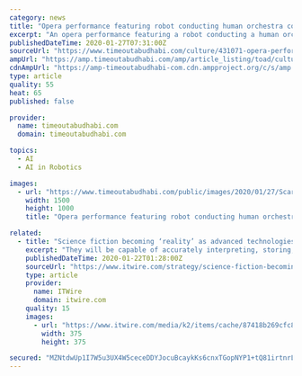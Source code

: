 ```yaml
---
category: news
title: "Opera performance featuring robot conducting human orchestra coming to Sharjah"
excerpt: "An opera performance featuring a robot conducting a human orchestra will be coming to Sharjah this weekend. Scary Beauty, which has previously been shown in Toyko in Japan and Adelaide in Australia, shows music being created in real time with human musicians and artificial intelligence. It is the first time the performance has been shown in the ..."
publishedDateTime: 2020-01-27T07:31:00Z
sourceUrl: "https://www.timeoutabudhabi.com/culture/431071-opera-performance-featuring-robot-conducting-human-orchestra-coming-to-sharjah"
ampUrl: "https://amp.timeoutabudhabi.com/amp/article_listing/toad/culture/431071-opera-performance-featuring-robot-conducting-human-orchestra-coming-to-sharjah"
cdnAmpUrl: "https://amp-timeoutabudhabi-com.cdn.ampproject.org/c/s/amp.timeoutabudhabi.com/amp/article_listing/toad/culture/431071-opera-performance-featuring-robot-conducting-human-orchestra-coming-to-sharjah"
type: article
quality: 55
heat: 65
published: false

provider:
  name: timeoutabudhabi.com
  domain: timeoutabudhabi.com

topics:
  - AI
  - AI in Robotics

images:
  - url: "https://www.timeoutabudhabi.com/public/images/2020/01/27/Scary-Beauty.jpg"
    width: 1500
    height: 1000
    title: "Opera performance featuring robot conducting human orchestra coming to Sharjah"

related:
  - title: "Science fiction becoming ‘reality’ as advanced technologies start to enhance human beings"
    excerpt: "They will be capable of accurately interpreting, storing, actioning and sharing thoughts and emotions.” Along with BCIs and mind-controlled robotic arms, here’s a list of the key technologies Mabbott writes are likely to contribute to human augmentation including: An army of Cybermen Exoskeletons will also become commonplace, with the ..."
    publishedDateTime: 2020-01-22T01:28:00Z
    sourceUrl: "https://www.itwire.com/strategy/science-fiction-becoming-‘reality’-as-advanced-technologies-start-to-enhance-human-beings.html"
    type: article
    provider:
      name: ITWire
      domain: itwire.com
    quality: 15
    images:
      - url: "https://www.itwire.com/media/k2/items/cache/87418b269cfc8376012396ffe51803d1_M.jpg"
        width: 375
        height: 375

secured: "MZNtdwUp1I7W5u3UX4W5ceceDDYJocuBcaykKs6cnxTGopNYP1+tQ81irtnrLzGa/Ew3N0NwNLpZ4E4JjWoBQEKkV+cNtQ+xYZTHzTQPxRbBNXqZiQULRpMbJDFpuWs/CSJI3rzO1N265N6eyhEGbw2n96rgUBdQMfILaPfBBerc2X2mvlDUU+nOLM6IAyfYmIBubI/Qg7t4IxXF6IUxmseAPoEt6lrrw584bR1obwZT/YgyeIlHvvJlQf1Ryfak6/rQOtAw22rYWcfHgNvpLdvqjkPpNV8eo8sfXQbqWL/rnm2yhHNPdPjOBMrveSiz7Gu+raQH2cGGts3gE0ePhEl5H3W4yImtc1VeUrHCj9iEnpPVlSwLd2QWLOdaEd0JWUCbVl3SVvi9B9+LMgW+G2NbX0j1gIP0g12vGJIGpo6kP0ucxKJbvTNUimIkCf7CRP0oR5X1hZt6mT1a7ExLi/+/IwwO4HCoSkWqzO58x1Q=;c+ZVDwWpvSVY2lfTjuUYdA=="
---
```


